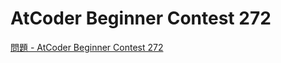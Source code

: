 AtCoder Beginner Contest 272
===

[問題 - AtCoder Beginner Contest 272](https://atcoder.jp/contests/abc272/tasks)
